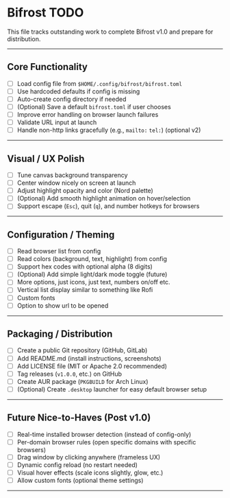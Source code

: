 # Bifrost TODO

This file tracks outstanding work to complete Bifrost v1.0 and prepare for distribution.

---

## Core Functionality

- [ ] Load config file from `$HOME/.config/bifrost/bifrost.toml`
- [ ] Use hardcoded defaults if config is missing
- [ ] Auto-create config directory if needed
- [ ] (Optional) Save a default `bifrost.toml` if user chooses
- [ ] Improve error handling on browser launch failures
- [ ] Validate URL input at launch
- [ ] Handle non-http links gracefully (e.g., `mailto:` `tel:`) (optional v2)

---

## Visual / UX Polish

- [ ] Tune canvas background transparency
- [ ] Center window nicely on screen at launch
- [ ] Adjust highlight opacity and color (Nord palette)
- [ ] (Optional) Add smooth highlight animation on hover/selection
- [ ] Support escape (`Esc`), quit (`q`), and number hotkeys for browsers

---

## Configuration / Theming

- [ ] Read browser list from config
- [ ] Read colors (background, text, highlight) from config
- [ ] Support hex codes with optional alpha (8 digits)
- [ ] (Optional) Add simple light/dark mode toggle (future)
- [ ] More options, just icons, just text, numbers on/off etc.
- [ ] Vertical list display similar to something like Rofi
- [ ] Custom fonts
- [ ] Option to show url to be opened

---

## Packaging / Distribution

- [ ] Create a public Git repository (GitHub, GitLab)
- [ ] Add README.md (install instructions, screenshots)
- [ ] Add LICENSE file (MIT or Apache 2.0 recommended)
- [ ] Tag releases (`v1.0.0`, etc.) on GitHub
- [ ] Create AUR package (`PKGBUILD` for Arch Linux)
- [ ] (Optional) Create `.desktop` launcher for easy default browser setup

---

## Future Nice-to-Haves (Post v1.0)

- [ ] Real-time installed browser detection (instead of config-only)
- [ ] Per-domain browser rules (open specific domains with specific browsers)
- [ ] Drag window by clicking anywhere (frameless UX)
- [ ] Dynamic config reload (no restart needed)
- [ ] Visual hover effects (scale icons slightly, glow, etc.)
- [ ] Allow custom fonts (optional theme settings)

---
